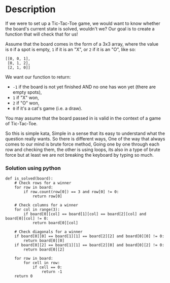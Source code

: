 
# Description 
If we were to set up a Tic-Tac-Toe game, we would want to know whether the board's 
current state is solved, wouldn't we? Our goal is to create a function that will check that for us!

Assume that the board comes in the form of a 3x3 array, where the value is `0` if a spot is empty, `1` if it is an "X", or `2` if it is an "O", like so:

```
[[0, 0, 1],
 [0, 1, 2],
 [2, 1, 0]]
```

We want our function to return:

- `-1` if the board is not yet finished AND no one has won yet (there are empty spots),
- `1` if "X" won,
- `2` if "O" won,
- `0` if it's a cat's game (i.e. a draw).

You may assume that the board passed in is valid in the context of a game of Tic-Tac-Toe.

So this is simple kata, Simple in a sense that its easy to understand what the question really wants. 
So there is different ways, One of the way that always comes to our mind is brute force method, Going one by one through each row and checking them, the other is using loops, its also in a type of brute force but at least we are not breaking the keyboard by typing so much. 

### Solution using python

```
def is_solved(board):
    # Check rows for a winner
    for row in board:
        if row.count(row[0]) == 3 and row[0] != 0:
            return row[0]

    # Check columns for a winner
    for col in range(3):
        if board[0][col] == board[1][col] == board[2][col] and board[0][col] != 0:
            return board[0][col]

    # Check diagonals for a winner
    if board[0][0] == board[1][1] == board[2][2] and board[0][0] != 0:
        return board[0][0]
    if board[0][2] == board[1][1] == board[2][0] and board[0][2] != 0:
        return board[0][2]

    for row in board:
        for cell in row:
            if cell == 0:
                return -1
    return 0
```